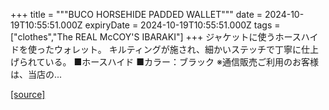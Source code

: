+++
title = """BUCO HORSEHIDE PADDED WALLET"""
date = 2024-10-19T10:55:51.000Z
expiryDate = 2024-10-19T10:55:51.000Z
tags = ["clothes","The REAL McCOY'S IBARAKI"]
+++
ジャケットに使うホースハイドを使ったウォレット。 キルティングが施され、細かいステッチで丁寧に仕上げられている。 ■ホースハイド ■カラー：ブラック ※通信販売ご利用のお客様は、当店の...

[[source]](https://the-realmccoys.ocnk.net/product/659)
